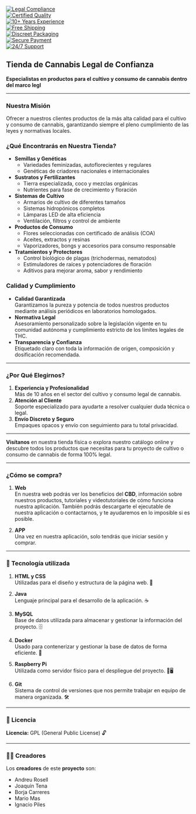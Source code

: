 [![Legal Compliance](https://img.shields.io/badge/Legal%20Compliance-✔️-2ECC71)](#)  
[![Certified Quality](https://img.shields.io/badge/Certified%20Quality-A%2B-3498DB)](#)  
[![10+ Years Experience](https://img.shields.io/badge/Experience-10%2B%20Years-F1C40F)](#)  
[![Free Shipping](https://img.shields.io/badge/Free%20Shipping-✔️-9B59B6)](#)  
[![Discreet Packaging](https://img.shields.io/badge/Discreet%20Packaging-✔️-E67E22)](#)  
[![Secure Payment](https://img.shields.io/badge/Secure%20Payment-SSL%20Encrypted-E74C3C)](#)  
[![24/7 Support](https://img.shields.io/badge/24%2F7%20Support-✔️-34495E)](#)  

## Tienda de Cannabis Legal de Confianza

**Especialistas en productos para el cultivo y consumo de cannabis dentro del marco legl**

---

### Nuestra Misión
Ofrecer a nuestros clientes productos de la más alta calidad para el cultivo y consumo de cannabis, garantizando siempre el pleno cumplimiento de las leyes y normativas locales.

### ¿Qué Encontrarás en Nuestra Tienda?
- **Semillas y Genéticas**  
  - Variedades feminizadas, autoflorecientes y regulares  
  - Genéticas de criadores nacionales e internacionales  
- **Sustratos y Fertilizantes**  
  - Tierra especializada, coco y mezclas orgánicas  
  - Nutrientes para fase de crecimiento y floración  
- **Sistemas de Cultivo**  
  - Armarios de cultivo de diferentes tamaños  
  - Sistemas hidropónicos completos  
  - Lámparas LED de alta eficiencia  
  - Ventilación, filtros y control de ambiente  
- **Productos de Consumo**  
  - Flores seleccionadas con certificado de análisis (COA)  
  - Aceites, extractos y resinas  
  - Vaporizadores, bongs y accesorios para consumo responsable  
- **Tratamientos y Protectores**  
  - Control biológico de plagas (trichodermas, nematodos)  
  - Estimuladores de raíces y potenciadores de floración  
  - Aditivos para mejorar aroma, sabor y rendimiento  

### Calidad y Cumplimiento
- **Calidad Garantizada**  
  Garantizamos la pureza y potencia de todos nuestros productos mediante análisis periódicos en laboratorios homologados.
- **Normativa Legal**  
  Asesoramiento personalizado sobre la legislación vigente en tu comunidad autónoma y cumplimiento estricto de los límites legales de THC.
- **Transparencia y Confianza**  
  Etiquetado claro con toda la información de origen, composición y dosificación recomendada.

---

### ¿Por Qué Elegirnos?
1. **Experiencia y Profesionalidad**  
   Más de 10 años en el sector del cultivo y consumo legal de cannabis.
2. **Atención al Cliente**  
   Soporte especializado para ayudarte a resolver cualquier duda técnica o legal.
3. **Envío Discreto y Seguro**  
   Empaques opacos y envío con seguimiento para tu total privacidad.

---

**Visítanos** en nuestra tienda física o explora nuestro catálogo online y descubre todos los productos que necesitas para tu proyecto de cultivo o consumo de cannabis de forma 100% legal.

---

### ¿Cómo se compra?

1. **Web**  
    En nuestra web podrás ver los beneficios del **CBD**, información sobre nuestros productos, tutoriales y videotutoriales de cómo funciona nuestra aplicación. También podrás descargarte el ejecutable de nuestra aplicación o contactarnos, y te ayudaremos en lo imposible si es posible.

2. **APP**  
    Una vez en nuestra aplicación, solo tendrás que iniciar sesión y comprar.

---
### 🚀 Tecnología utilizada

1. **HTML y CSS**  
   Utilizadas para el diseño y estructura de la página web. 🎨

2. **Java**  
   Lenguaje principal para el desarrollo de la aplicación. ☕

3. **MySQL**  
   Base de datos utilizada para almacenar y gestionar la información del proyecto. 🗄️

4. **Docker**  
   Usado para contenerizar y gestionar la base de datos de forma eficiente. 🐳

5. **Raspberry Pi**  
   Utilizada como servidor físico para el despliegue del proyecto. 🍓🖥️

6. **Git**  
   Sistema de control de versiones que nos permite trabajar en equipo de manera organizada. 🛠️

---

### 📄 Licencia

**Licencia:** GPL (General Public License) 🔓

---

### 👨‍💻 Creadores

Los **creadores** de este **proyecto** son:

- Andreu Rosell  
- Joaquín Tena  
- Borja Carreres  
- Mario Mas  
- Ignacio Piles